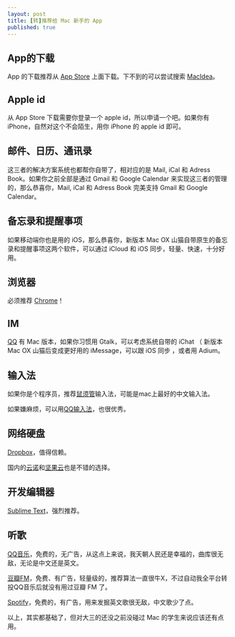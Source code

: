 ```yaml
---
layout: post
title: [转]推荐给 Mac 新手的 App
published: true
---
```


## App的下载

App 的下载推荐从 [App Store](http://www.apple.com/osx/apps/app-store.html) 上面下载。下不到的可以尝试搜索 [MacIdea](http://mac.pcbeta.com/)。

## Apple id

从 App Store 下载需要你登录一个 apple id，所以申请一个吧。如果你有 iPhone，自然对这个不会陌生，用你 iPhone 的 apple id 即可。

## 邮件、日历、通讯录

这三者的解决方案系统也都帮你自带了，相对应的是 Mail, iCal 和 Adress Book。如果你之前全部是通过 Gmail 和 Google Calendar 来实现这三者的管理的，那么恭喜你，Mail, iCal 和 Adress Book 完美支持 Gmail 和 Google Calendar。

## 备忘录和提醒事项

如果移动端你也是用的 iOS，那么恭喜你，新版本 Mac OX 山猫自带原生的备忘录和提醒事项这两个软件，可以通过 iCloud 和 iOS 同步，轻量、快速，十分好用。

## 浏览器

必须推荐 [Chrome](https://chrome.google.com/)！

## IM

[QQ](https://itunes.apple.com/cn/app/qq/id451108668?mt=12) 有 Mac 版本，如果你习惯用 Gtalk，可以考虑系统自带的 iChat （ 新版本 Mac OX 山猫后变成更好用的 iMessage，可以跟 iOS 同步 ，或者用 Adium。

## 输入法

如果你是个程序员，推荐[鼠须管](https://code.google.com/p/rimeime/wiki/Downloads)输入法，可能是mac上最好的中文输入法。

如果嫌麻烦，可以用[QQ输入法](http://shurufa.qq.com/mac/)，也很优秀。

## 网络硬盘

[Dropbox](https://www.dropbox.com/)，值得信赖。

国内的[云诺](http://yunio.com/)和[坚果云](https://jianguoyun.com/)也是不错的选择。

## 开发编辑器

[Sublime Text](http://www.sublimetext.com/)，强烈推荐。

## 听歌

[QQ音乐](https://itunes.apple.com/cn/app/qq-yin-le/id595615424?mt=12)，免费的，无广告，从这点上来说，我天朝人民还是幸福的，曲库很无敌，无论是中文还是英文。

[豆瓣FM](http://douban.fm/app#desktop)，免费、有广告，轻量级的，推荐算法一直很牛X，不过自动我全平台转投QQ音乐后就没有用过豆瓣 FM 了。

[Spotify](http://itunes.apple.com/us/app/spotify/id324684580?mt=8&ign-mpt=uo%3D2)，免费的，有广告，用来发掘英文歌很无敌，中文歌少了点。

以上，其实都基础了，但对大三的还没之前没碰过 Mac 的学生来说应该还有点用。
